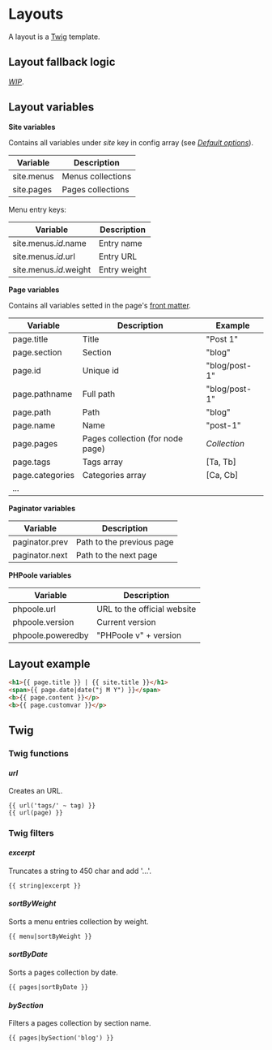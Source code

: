 # Layouts

A layout is a [Twig](http://twig.sensiolabs.org) template.

## Layout fallback logic

[_WIP_](https://github.com/Narno/PHPoole-library/blob/master/src%2FPHPoole.php#L752).

## Layout variables

**Site variables**

Contains all variables under _site_ key in config array (see [_Default options_](#default-options)).

| Variable      | Description       |
| ------------- | ----------------- |
| site.menus    | Menus collections |
| site.pages    | Pages collections |

Menu entry keys:

| Variable               | Description  |
| ---------------------- | ------------ |
| site.menus._id_.name   | Entry name   |
| site.menus._id_.url    | Entry URL    |
| site.menus._id_.weight | Entry weight |

**Page variables**

Contains all variables setted in the page's [front matter](#page-front-matter).

| Variable        | Description                      | Example       |
| --------------- | -------------------------------- | ------------- |
| page.title      | Title                            | "Post 1"      |
| page.section    | Section                          | "blog"        |
| page.id         | Unique id                        | "blog/post-1" |
| page.pathname   | Full path                        | "blog/post-1" |
| page.path       | Path                             | "blog"        |
| page.name       | Name                             | "post-1"      |
| page.pages      | Pages collection (for node page) | _Collection_  |
| page.tags       | Tags array                       | [Ta, Tb]      |
| page.categories | Categories array                 | [Ca, Cb]      |
| ...             |                                  |               |

**Paginator variables**

| Variable       | Description               |
| -------------- | ------------------------- |
| paginator.prev | Path to the previous page |
| paginator.next | Path to the next page     |

**PHPoole variables**

| Variable          | Description                 |
| ----------------- | --------------------------- |
| phpoole.url       | URL to the official website |
| phpoole.version   | Current version             |  
| phpoole.poweredby | "PHPoole v" + version       |

## Layout example

```html
<h1>{{ page.title }} | {{ site.title }}</h1>
<span>{{ page.date|date("j M Y") }}</span>
<b>{{ page.content }}</p>
<b>{{ page.customvar }}</p>
```

## Twig

### Twig functions

#### _url_

Creates an URL.
```
{{ url('tags/' ~ tag) }}
{{ url(page) }}
```

### Twig filters

#### _excerpt_

Truncates a string to 450 char and add '…'.
```
{{ string|excerpt }}
```

#### _sortByWeight_

Sorts a menu entries collection by weight.
```
{{ menu|sortByWeight }}
```

#### _sortByDate_

Sorts a pages collection by date.
```
{{ pages|sortByDate }}
```

#### _bySection_

Filters a pages collection by section name.
```
{{ pages|bySection('blog') }}
```
